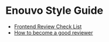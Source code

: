# Enouvo Style Guide

- [Frontend Review Check List](docs/frontend-review-check-list.md)
- [How to become a good reviewer](docs/how-to-become-a-good-reviewer.md)
